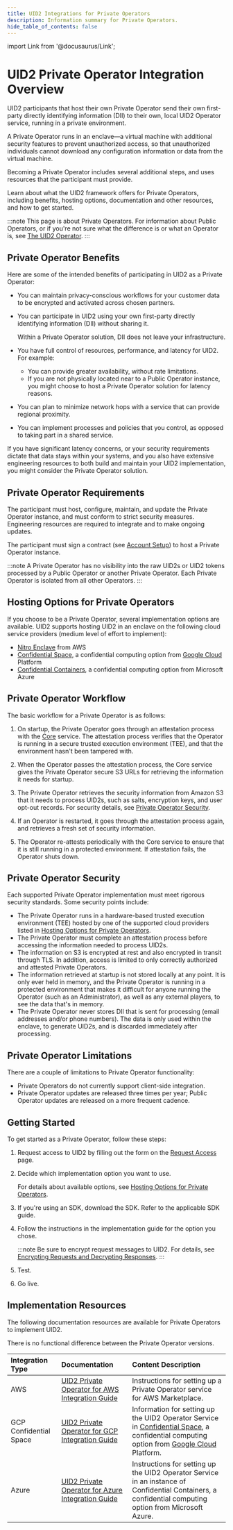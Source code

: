 ```yaml
---
title: UID2 Integrations for Private Operators
description: Information summary for Private Operators.
hide_table_of_contents: false
---
```


import Link from '@docusaurus/Link';

# UID2 Private Operator Integration Overview

UID2 participants that host their own <Link href="../ref-info/glossary-uid#gl-private-operator">Private Operator</Link> send their own first-party <Link href="../ref-info/glossary-uid#gl-dii">directly identifying information (DII)</Link> to their own, local UID2 <Link href="../ref-info/glossary-uid#gl-operator">Operator</Link> service, running in a private environment.

A Private Operator runs in an <Link href="../ref-info/glossary-uid#gl-enclave">enclave</Link>&#8212;a virtual machine with additional security features to prevent unauthorized access, so that unauthorized individuals cannot download any configuration information or data from the virtual machine.

Becoming a Private Operator includes several additional steps, and uses resources that the participant must provide.

Learn about what the UID2 framework offers for Private Operators, including benefits, hosting options, documentation and other resources, and how to get started.

:::note
This page is about Private Operators. For information about Public Operators, or if you're not sure what the difference is or what an Operator is, see [The UID2 Operator](../ref-info/ref-operators-public-private.md).
:::

## Private Operator Benefits

Here are some of the intended benefits of participating in UID2 as a Private Operator:
- You can maintain privacy-conscious workflows for your customer data to be encrypted and activated across chosen partners.
- You can participate in UID2 using your own first-party <Link href="../ref-info/glossary-uid#gl-dii">directly identifying information (DII)</Link> without sharing it.

  Within a Private Operator solution, DII does not leave your infrastructure.
- You have full control of resources, performance, and latency for UID2. For example:  
  - You can provide greater availability, without rate limitations.
  - If you are not physically located near to a Public Operator instance, you might choose to host a Private Operator solution for latency reasons.
- You can plan to minimize network hops with a service that can provide regional proximity.
- You can implement processes and policies that you control, as opposed to taking part in a shared service.

If you have significant latency concerns, or your security requirements dictate that data stays within your systems, and you also have extensive engineering resources to both build and maintain your UID2 implementation, you might consider the Private Operator solution. 

## Private Operator Requirements

The participant must host, configure, maintain, and update the Private Operator instance, and must conform to strict security measures. Engineering resources are required to integrate and to make ongoing updates.

The participant must sign a contract (see [Account Setup](../getting-started/gs-account-setup.md)) to host a Private Operator instance.

:::note
A Private Operator has no visibility into the raw UID2s or UID2 tokens processed by a Public Operator or another Private Operator. Each Private Operator is isolated from all other Operators.
:::

## Hosting Options for Private Operators

If you choose to be a Private Operator, several implementation options are available. UID2 supports hosting UID2 in an <Link href="../ref-info/glossary-uid#gl-enclave">enclave</Link> on the following cloud service providers (medium level of effort to implement):
- [Nitro Enclave](https://aws.amazon.com/ec2/nitro/) from AWS
- [Confidential Space](https://cloud.google.com/confidential-computing#confidential-space), a confidential computing option from [Google Cloud](https://cloud.google.com/docs/overview/) Platform
- [Confidential Containers](https://learn.microsoft.com/en-us/azure/confidential-computing/confidential-containers), a confidential computing option from Microsoft Azure

## Private Operator Workflow

The basic workflow for a Private Operator is as follows:

1. On startup, the Private Operator goes through an attestation process with the <a href="../ref-info/glossary-uid#gl-core-service">Core</a> service. The attestation process verifies that the Operator is running in a secure trusted execution environment (TEE), and that the environment hasn't been tampered with.

1. When the Operator passes the attestation process, the Core service gives the Private Operator secure S3 URLs for retrieving the information it needs for startup.

1. The Private Operator retrieves the security information from Amazon S3 that it needs to process UID2s, such as salts, encryption keys, and user opt-out records. For security details, see [Private Operator Security](#private-operator-security).

1. If an Operator is restarted, it goes through the attestation process again, and retrieves a fresh set of security information.

1. The Operator re-attests periodically with the Core service to ensure that it is still running in a protected environment. If attestation fails, the Operator shuts down.

## Private Operator Security

Each supported Private Operator implementation must meet rigorous security standards. Some security points include:

- The Private Operator runs in a hardware-based trusted execution environment (TEE) hosted by one of the supported cloud providers listed in [Hosting Options for Private Operators](#hosting-options-for-private-operators).
- The Private Operator must complete an attestation process before accessing the information needed to process UID2s.
- The information on S3 is encrypted at rest and also encrypted in transit through TLS. In addition, access is limited to only correctly authorized and attested Private Operators.
- The information retrieved at startup is not stored locally at any point. It is only ever held in memory, and the Private Operator is running in a protected environment that makes it difficult for anyone running the Operator (such as an Administrator), as well as any external players, to see the data that's in memory.
- The Private Operator never stores <Link href="../ref-info/glossary-uid#gl-dii">DII</Link> that is sent for processing (email addresses and/or phone numbers). The data is only used within the enclave, to generate UID2s, and is discarded immediately after processing.

## Private Operator Limitations

There are a couple of limitations to Private Operator functionality:
- Private Operators do not currently support <Link href="../ref-info/glossary-uid#gl-client-side">client-side integration</Link>.
- Private Operator updates are released three times per year; Public Operator updates are released on a more frequent cadence.

## Getting Started

To get started as a Private Operator, follow these steps:

1. Request access to UID2 by filling out the form on the [Request Access](/request-access) page.
2. Decide which implementation option you want to use.

   For details about available options, see [Hosting Options for Private Operators](#hosting-options-for-private-operators).
3. If you're using an SDK, download the SDK. Refer to the applicable SDK guide.
4. Follow the instructions in the implementation guide for the option you chose.

   :::note
   Be sure to encrypt request messages to UID2. For details, see [Encrypting Requests and Decrypting Responses](../getting-started/gs-encryption-decryption.md).
   :::
5. Test.
6. Go live.

## Implementation Resources

The following documentation resources are available for Private Operators to implement UID2.

There is no functional difference between the Private Operator versions.

| Integration Type| Documentation | Content Description |
| :--- | :--- | :--- |
| AWS | [UID2 Private Operator for AWS Integration Guide](../guides/operator-guide-aws-marketplace.md) | Instructions for setting up a Private Operator service for AWS Marketplace. |
| GCP Confidential Space | [UID2 Private Operator for GCP Integration Guide](../guides/operator-private-gcp-confidential-space.md) | Information for setting up the UID2 Operator Service in [Confidential Space](https://cloud.google.com/confidential-computing#confidential-space), a confidential computing option from [Google Cloud](https://cloud.google.com/docs/overview/) Platform. |
| Azure | [UID2 Private Operator for Azure Integration Guide](../guides/operator-guide-azure-enclave.md) | Instructions for setting up the UID2 Operator Service in an instance of Confidential Containers, a confidential computing option from Microsoft Azure. |
